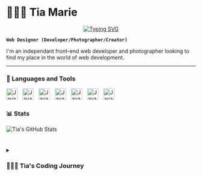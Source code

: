 # 🧚🏻‍♀️ Tia Marie
<center> <a href="https://git.io/typing-svg"><img src="https://readme-typing-svg.demolab.com?font=Fira+Code&size=24&duration=4000&pause=1000&color=FE75B4&width=435&lines=Welcome!;Front+end+developer;Always+learning+new+things" alt="Typing SVG" /></a> </center>

**`Web Designer (Developer/Photographer/Creator)`**

I'm an independant front-end web developer and photographer looking to find my place in the world of web development. 

---

### 🧰 Languages and Tools

<img align="left" alt="Java" width="30px" style="padding-right:10px;" src="https://cdn.jsdelivr.net/gh/devicons/devicon/icons/git/git-original.svg"/>

<img align="left" alt="Java" width="30px" style="padding-right:10px;" src="https://cdn.jsdelivr.net/gh/devicons/devicon/icons/html5/html5-plain.svg"/>

<img align="left" alt="Java" width="30px" style="padding-right:10px;" src="https://cdn.jsdelivr.net/gh/devicons/devicon/icons/css3/css3-plain.svg"/>

<img align="left" alt="Java" width="30px" style="padding-right:10px;" src="https://cdn.jsdelivr.net/gh/devicons/devicon/icons/javascript/javascript-plain.svg"/>

<img align="left" alt="Java" width="30px" style="padding-right:10px;" src="https://cdn.jsdelivr.net/gh/devicons/devicon/icons/react/react-original.svg"/>

<img align="left" alt="Java" width="30px" style="padding-right:10px;" src="https://cdn.jsdelivr.net/gh/devicons/devicon/icons/nodejs/nodejs-original.svg"/>

<img align="left" alt="Java" width="30px" style="padding-right:10px;" src="https://cdn.jsdelivr.net/gh/devicons/devicon/icons/github/github-original.svg"/>

<br>

#

### 📊 Stats
![Tia's GitHub Stats](https://github-readme-stats.vercel.app/api?username=tiamarie7&show_icons=true&theme=panda)

#

<details>
<summary><h3> 👩🏻‍💻 Tia's Coding Journey</h3></summary>
My coding journey started when I was a teenager, back when MySpace was at the top of the social media hierarchy. Wanting my page to stand out above my friend's (<i>and so I could get into everyone's top 8</i>), I started to teach myself basic HTML/CSS. Within months I was being asked to code everyone's pages and match them to their individual and unique tastes. That was my first introduction to coding and I fell in love.
<br>
Over the years I dabbled in coding very casually and only did it for recreation while I worked multiple retail jobs. It was still one of my favorite things to do in my off time.
<br>
Starting in late 2021 I began to study coding more seriously, in an effort to achieve my ultimate dream goal of being able to work from home. Since then I've joined Promineo Tech's Front-End classes and through them I've been able to refine my coding skills and develop my own style with everything I've learned. I'm more confident about my work than I have ever been before. Even though I'm still finding my place, I wake up every day excited to learn something new in the vast and rapidly growing world of web development!
